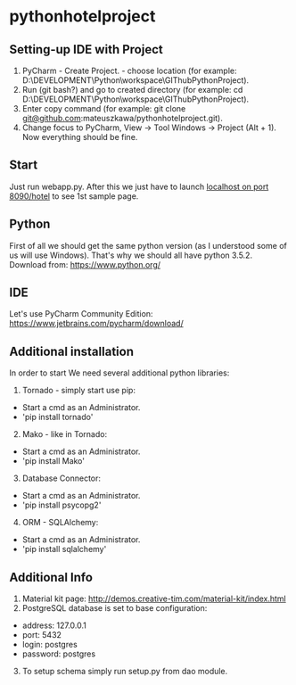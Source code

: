# pythonhotelproject

## Setting-up IDE with Project
1. PyCharm - Create Project. - choose location (for example: D:\DEVELOPMENT\Python\workspace\GIThubPythonProject).
2. Run (git bash?) and go to created directory (for example: cd D:\DEVELOPMENT\Python\workspace\GIThubPythonProject).
3. Enter copy command (for example: git clone git@github.com:mateuszkawa/pythonhotelproject.git).
4. Change focus to PyCharm, View -> Tool Windows -> Project (Alt + 1). Now everything should be fine.

## Start
Just run webapp.py. After this we just have to launch [localhost on port 8090/hotel](http://localhost:8090/hotel) to see 1st sample page.

## Python
First of all we should get the same python version (as I understood some of us will use Windows). That's why we should all have python 3.5.2.
Download from: https://www.python.org/

## IDE
Let's use PyCharm Community Edition:
https://www.jetbrains.com/pycharm/download/

## Additional installation
In order to start We need several additional python libraries:

1. Tornado - simply start use pip:
  - Start a cmd as an Administrator.
  - 'pip install tornado'
2. Mako - like in Tornado:
  - Start a cmd as an Administrator.
  - 'pip install Mako'
3. Database Connector:
  - Start a cmd as an Administrator.
  - 'pip install psycopg2'
4. ORM - SQLAlchemy:
  - Start a cmd as an Administrator.
  - 'pip install sqlalchemy'

## Additional Info
1. Material kit page: http://demos.creative-tim.com/material-kit/index.html
2. PostgreSQL database is set to base configuration:
  - address: 127.0.0.1
  - port: 5432
  - login: postgres
  - password: postgres
3. To setup schema simply run setup.py from dao module.
